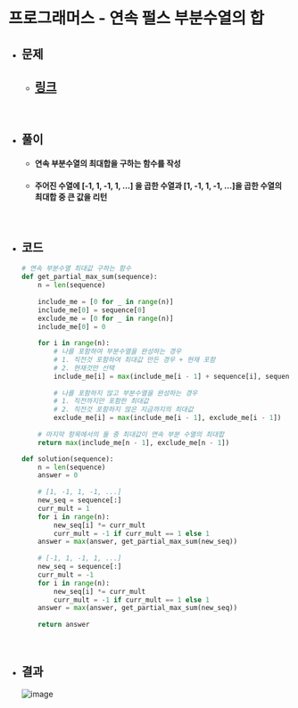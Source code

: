 # 프로그래머스 - 연속 펄스 부분수열의 합

- ## 문제
    - ## [링크](https://school.programmers.co.kr/learn/courses/30/lessons/161988)

<br>

- ## 풀이
    - #### 연속 부분수열의 최대합을 구하는 함수를 작성
    - #### 주어진 수열에 [-1, 1, -1, 1, ...] 을 곱한 수열과 [1, -1, 1, -1, ...]을 곱한 수열의 최대합 중 큰 값을 리턴

<br>

- ## 코드
    ```python
    # 연속 부분수열 최대값 구하는 함수
    def get_partial_max_sum(sequence):
        n = len(sequence)
        
        include_me = [0 for _ in range(n)]
        include_me[0] = sequence[0]
        exclude_me = [0 for _ in range(n)]
        include_me[0] = 0
        
        for i in range(n):
            # 나를 포함하여 부분수열을 완성하는 경우
            # 1. 직전것 포함하여 최대값 만든 경우 + 현재 포함
            # 2. 현재것만 선택
            include_me[i] = max(include_me[i - 1] + sequence[i], sequence[i])
            
            # 나를 포함하지 않고 부분수열을 완성하는 경우
            # 1. 직전까지만 포함한 최대값
            # 2. 직전것 포함하지 않은 지금까지의 최대값
            exclude_me[i] = max(include_me[i - 1], exclude_me[i - 1])
            
        # 마지막 항목에서의 둘 중 최대값이 연속 부분 수열의 최대합
        return max(include_me[n - 1], exclude_me[n - 1])

    def solution(sequence):
        n = len(sequence)
        answer = 0
        
        # [1, -1, 1, -1, ...]
        new_seq = sequence[:]
        curr_mult = 1
        for i in range(n):
            new_seq[i] *= curr_mult
            curr_mult = -1 if curr_mult == 1 else 1
        answer = max(answer, get_partial_max_sum(new_seq))
            
        # [-1, 1, -1, 1, ...]
        new_seq = sequence[:]
        curr_mult = -1
        for i in range(n):
            new_seq[i] *= curr_mult
            curr_mult = -1 if curr_mult == 1 else 1
        answer = max(answer, get_partial_max_sum(new_seq))
        
        return answer
    ```

<br>

- ## 결과
    ![image](https://github.com/Project-Division/DIV_Algorithm_Study/assets/68108664/e350bf96-2f89-4b66-8632-ba8d4c59eaa9)
